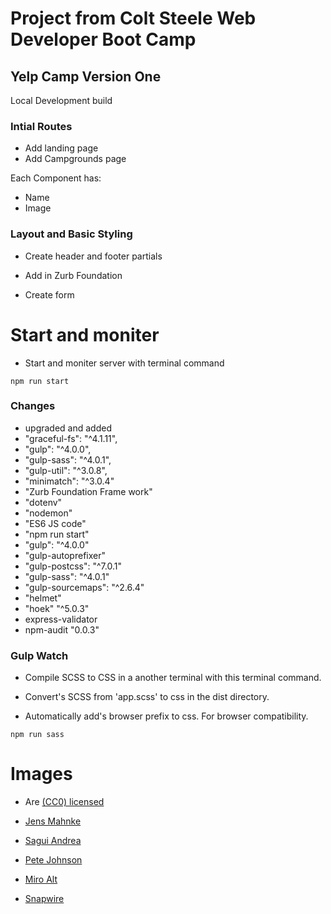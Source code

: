 #  Project from Colt Steele Web Developer Boot Camp
##  Yelp Camp Version One
Local Development build

### Intial Routes

* Add landing page
* Add Campgrounds page

Each Component has:

* Name
* Image

### Layout and Basic Styling

* Create header and footer partials

* Add in Zurb Foundation

* Create form

# Start and moniter

* Start and moniter server with terminal command

 ` npm run start `

 ### Changes

* upgraded and added
 * "graceful-fs": "^4.1.11",
  *  "gulp": "^4.0.0",
  *  "gulp-sass": "^4.0.1",
  *  "gulp-util": "^3.0.8",
  *  "minimatch": "^3.0.4"
  *  "Zurb Foundation Frame work"
  *  "dotenv"
  *  "nodemon"
  *  "ES6 JS code"
  *  "npm run start"
  *  "gulp": "^4.0.0"
  *  "gulp-autoprefixer"
  *  "gulp-postcss": "^7.0.1"
  *  "gulp-sass": "^4.0.1"
  *  "gulp-sourcemaps": "^2.6.4"
  *  "helmet"
  *  "hoek" "^5.0.3"
  *  express-validator
  *  npm-audit "0.0.3"

### Gulp Watch

* Compile SCSS to CSS in a another terminal with this terminal command.

* Convert's SCSS from 'app.scss' to css in the dist directory.

* Automatically add's browser prefix to css. For browser compatibility.

 ` npm run sass `


# Images

* Are [(CC0) licensed](https://www.pexels.com/photo-license/)

* [Jens Mahnke](https://www.pexels.com/photo/man-and-woman-sitting-beside-bonfire-during-nigh-time-776117/)

* [Sagui Andrea](https://www.pexels.com/photo/adventure-alps-camp-camping-618848/)

* [Pete Johnson](https://www.pexels.com/photo/brown-and-white-dome-tent-at-nighttime-965153/)

* [Miro Alt](https://www.pexels.com/photo/orange-camping-tenet-near-body-of-water-during-daytime-176381/)

* [Snapwire](https://www.pexels.com/photo/six-camping-tents-in-forest-699558/)
